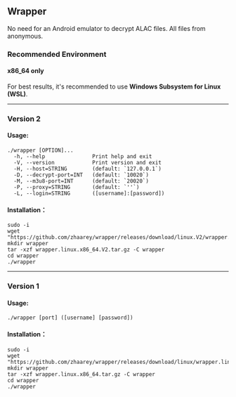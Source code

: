 ## Wrapper

No need for an Android emulator to decrypt ALAC files. All files from anonymous.

### Recommended Environment
#### x86_64 only
For best results, it's recommended to use **Windows Subsystem for Linux (WSL)**.

---

### Version 2

#### Usage:
```shell
./wrapper [OPTION]...
  -h, --help               Print help and exit
  -V, --version            Print version and exit
  -H, --host=STRING        (default: `127.0.0.1`)
  -D, --decrypt-port=INT   (default: `10020`)
  -M, --m3u8-port=INT      (default: `20020`)
  -P, --proxy=STRING       (default: `''`)
  -L, --login=STRING       ([username]:[password])
```
#### Installation：
```shell
sudo -i
wget "https://github.com/zhaarey/wrapper/releases/download/linux.V2/wrapper.linux.x86_64.V2.tar.gz"
mkdir wrapper
tar -xzf wrapper.linux.x86_64.V2.tar.gz -C wrapper
cd wrapper
./wrapper
```


---
### Version 1
#### Usage:
`./wrapper [port] ([username] [password])`
#### Installation：
```shell
sudo -i
wget "https://github.com/zhaarey/wrapper/releases/download/linux/wrapper.linux.x86_64.tar.gz"
mkdir wrapper
tar -xzf wrapper.linux.x86_64.tar.gz -C wrapper
cd wrapper
./wrapper
```